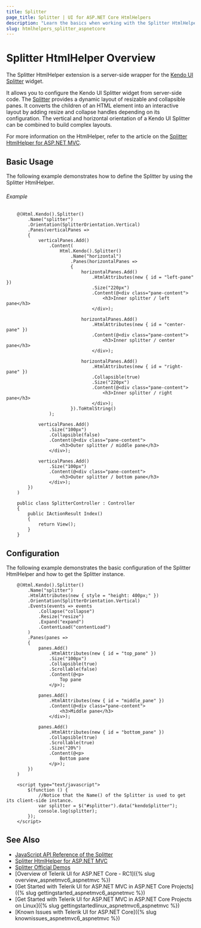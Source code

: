 ```yaml
---
title: Splitter
page_title: Splitter | UI for ASP.NET Core HtmlHelpers
description: "Learn the basics when working with the Splitter HtmlHelper for ASP.NET Core (MVC 6 or ASP.NET Core MVC)."
slug: htmlhelpers_splitter_aspnetcore
---
```


# Splitter HtmlHelper Overview

The Splitter HtmlHelper extension is a server-side wrapper for the [Kendo UI Splitter](http://demos.telerik.com/kendo-ui/splitter/index) widget.

It allows you to configure the Kendo UI Splitter widget from server-side code. The [Splitter](http://docs.telerik.com/kendo-ui/controls/layout/splitter/overview) provides a dynamic layout of resizable and collapsible panes. It converts the children of an HTML element into an interactive layout by adding resize and collapse handles depending on its configuration. The vertical and horizontal orientation of a Kendo UI Splitter can be combined to build complex layouts.

For more information on the HtmlHelper, refer to the article on the [Splitter HtmlHelper for ASP.NET MVC](http://docs.telerik.com/aspnet-mvc/helpers/splitter/overview).

## Basic Usage

The following example demonstrates how to define the Splitter by using the Splitter HtmlHelper.

###### Example

```tab-Razor
    @(Html.Kendo().Splitter()
        .Name("splitter")
        .Orientation(SplitterOrientation.Vertical)
        .Panes(verticalPanes =>
        {
            verticalPanes.Add()
                .Content(
                    Html.Kendo().Splitter()
                        .Name("horizontal")
                        .Panes(horizontalPanes =>
                        {
                            horizontalPanes.Add()
                                .HtmlAttributes(new { id = "left-pane" })
                                .Size("220px")
                                .Content(@<div class="pane-content">
                                    <h3>Inner splitter / left pane</h3>
                                </div>);

                            horizontalPanes.Add()
                                .HtmlAttributes(new { id = "center-pane" })
                                .Content(@<div class="pane-content">
                                    <h3>Inner splitter / center pane</h3>
                                </div>);

                            horizontalPanes.Add()
                                .HtmlAttributes(new { id = "right-pane" })
                                .Collapsible(true)
                                .Size("220px")
                                .Content(@<div class="pane-content">
                                    <h3>Inner splitter / right pane</h3>
                                </div>);
                        }).ToHtmlString()
                );

            verticalPanes.Add()
                .Size("100px")
                .Collapsible(false)
                .Content(@<div class="pane-content">
                    <h3>Outer splitter / middle pane</h3>
                </div>);

            verticalPanes.Add()
                .Size("100px")
                .Content(@<div class="pane-content">
                    <h3>Outer splitter / bottom pane</h3>
                </div>);
        })
    )
```
```tab-Controller
    public class SplitterController : Controller
    {
        public IActionResult Index()
        {
            return View();
        }
    }
```

## Configuration

The following example demonstrates the basic configuration of the Splitter HtmlHelper and how to get the Splitter instance.

```
    @(Html.Kendo().Splitter()
        .Name("splitter")
        .HtmlAttributes(new { style = "height: 400px;" })
        .Orientation(SplitterOrientation.Vertical)
        .Events(events => events
            .Collapse("collapse")
            .Resize("resize")
            .Expand("expand")
            .ContentLoad("contentLoad")
        )
        .Panes(panes =>
        {
            panes.Add()
                .HtmlAttributes(new { id = "top_pane" })
                .Size("100px")
                .Collapsible(true)
                .Scrollable(false)
                .Content(@<p>
                    Top pane
                </p>);

            panes.Add()
                .HtmlAttributes(new { id = "middle_pane" })
                .Content(@<div class="pane-content">
                    <h3>Middle pane</h3>
                </div>);

            panes.Add()
                .HtmlAttributes(new { id = "bottom_pane" })
                .Collapsible(true)
                .Scrollable(true)
                .Size("20%")
                .Content(@<p>
                    Bottom pane
                </p>);
        })
    )

    <script type="text/javascript">
        $(function () {
            //Notice that the Name() of the Splitter is used to get its client-side instance.
            var splitter = $("#splitter").data("kendoSplitter");
            console.log(splitter);
        });
    </script>
```

## See Also

* [JavaScript API Reference of the Splitter](http://docs.telerik.com/kendo-ui/api/javascript/ui/splitter)
* [Splitter HtmlHelper for ASP.NET MVC](http://docs.telerik.com/aspnet-mvc/helpers/splitter/overview)
* [Splitter Official Demos](http://demos.telerik.com/aspnet-core/splitter/index)
* [Overview of Telerik UI for ASP.NET Core - RC1]({% slug overview_aspnetmvc6_aspnetmvc %})
* [Get Started with Telerik UI for ASP.NET MVC in ASP.NET Core Projects]({% slug gettingstarted_aspnetmvc6_aspnetmvc %})
* [Get Started with Telerik UI for ASP.NET MVC in ASP.NET Core Projects on Linux]({% slug gettingstartedlinux_aspnetmvc6_aspnetmvc %})
* [Known Issues with Telerik UI for ASP.NET Core]({% slug knownissues_aspnetmvc6_aspnetmvc %})
